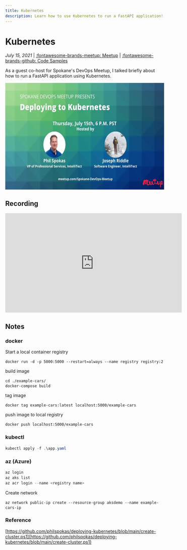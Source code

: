 ```yaml
---
title: Kubernetes
description: Learn how to use Kubernetes to run a FastAPI application!
---
```


# Kubernetes

_July 15, 2021_ | [:fontawesome-brands-meetup: Meetup](https://www.meetup.com/Spokane-DevOps-Meetup/events/278709256/) | [:fontawesome-brands-github: Code Samples](https://github.com/python-spokane/kubernetes-and-python)

As a guest co-host for Spokane's DevOps Meetup, I talked briefly about how to run a FastAPI application using Kubernetes.

<img src="/img/deploying-to-kubernetes.jpeg" width="600" height="337.5">

## Recording

<iframe width="560" height="315" src="https://www.youtube-nocookie.com/embed/todSDrCjMl0?start=3640" title="YouTube video player" frameborder="0" allow="accelerometer; autoplay; clipboard-write; encrypted-media; gyroscope; picture-in-picture" allowfullscreen></iframe>

## Notes

### docker

Start a local container registry
```
docker run -d -p 5000:5000 --restart=always --name registry registry:2
```

build image
```
cd ./example-cars/
docker-compose build
```

tag image
```
docker tag example-cars:latest localhost:5000/example-cars
```

push image to local registry
```
docker push localhost:5000/example-cars
```

### kubectl

```powershell
kubectl apply -f .\app.yaml
```

### az (Azure)

```powershell
az login
az aks list
az acr login --name <registry name>
```

Create network
```
az network public-ip create --resource-group aksdemo --name example-cars-ip
```

### Reference

[https://github.com/philspokas/deploying-kubernetes/blob/main/create-cluster.ps1](https://github.com/philspokas/deploying-kubernetes/blob/main/create-cluster.ps1)
